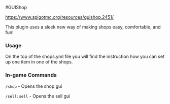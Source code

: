 #GUIShop

https://www.spigotmc.org/resources/guishop.2451/

This plugin uses a sleek new way of making shops easy,
comfortable, and fun!

### Usage
On the top of the shops.yml file you will find the instruction how you can set up one item in one of the shops.

### In-game Commands
`/shop` - Opens the shop gui

`/sell:sell` - Opens the sell gui
